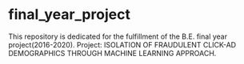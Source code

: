 # final_year_project
This repository is dedicated for the fulfillment of the B.E. final year project(2016-2020). 
Project: ISOLATION OF FRAUDULENT CLICK-AD DEMOGRAPHICS THROUGH MACHINE LEARNING APPROACH.
